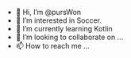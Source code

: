 - 👋 Hi, I’m @pursWon
- 👀 I’m interested in Soccer.
- 🌱 I’m currently learning Kotlin
- 💞️ I’m looking to collaborate on ...
- 📫 How to reach me ...

<!---
pursWon/pursWon is a ✨ special ✨ repository because its `README.md` (this file) appears on your GitHub profile.
You can click the Preview link to take a look at your changes.
--->
